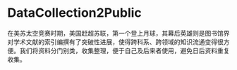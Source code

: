 # DataCollection2Public
 在美苏太空竞赛时期，美国赶超苏联，第一个登上月球，其幕后英雄则是图书馆界对学术文献的索引编撰有了突破性进展，使得跨科系、跨领域的知识流通变得很方便。我们将资料分门别类，收集整理，便于自己及后来者使用，避免日后资料重复收集。
